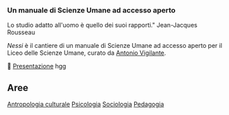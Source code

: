 <link rel="stylesheet" href="/assets/style.css">

### Un manuale di Scienze Umane ad accesso aperto

<div class="callout">
Lo studio adatto all'uomo è quello dei suoi rapporti." Jean-Jacques Rousseau
</div>

_Nessi_ è il cantiere di un manuale di Scienze Umane ad accesso aperto per il Liceo delle Scienze Umane, curato da [Antonio Vigilante](autore.md).

📌 [Presentazione](presentazione.md) hgg

## Aree

<a href="https://antonio-vigilante.github.io/nessi/antropologia/index.html" class="button orange">Antropologia culturale</a>   <a href="https://antonio-vigilante.github.io/nessi/psicologia/index.html" class="button green">Psicologia</a>   <a href="https://antonio-vigilante.github.io/nessi/sociologia/index.html" class="button purple">Sociologia</a>   <a href="https://antonio-vigilante.github.io/nessi/pedagogia/index.html" class="button blue">Pedagogia</a>




 


